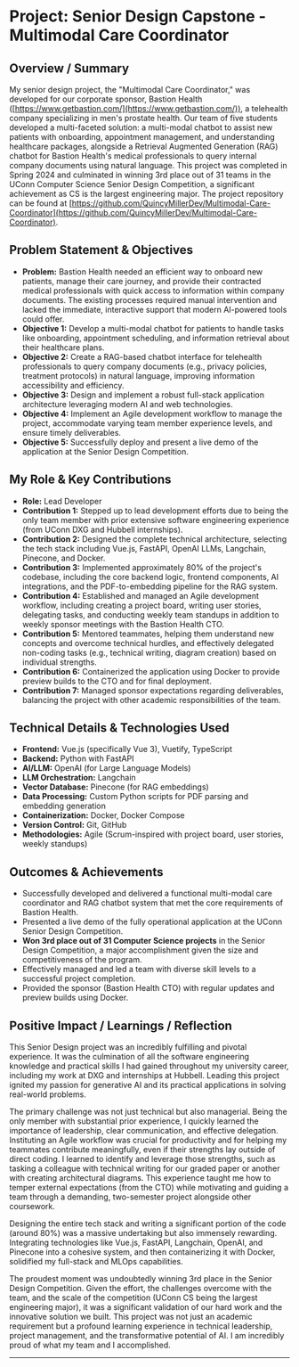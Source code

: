 # Project: Senior Design Capstone - Multimodal Care Coordinator


## Overview / Summary


My senior design project, the "Multimodal Care Coordinator," was developed for our corporate sponsor, Bastion Health ([https://www.getbastion.com/](https://www.getbastion.com/)), a telehealth company specializing in men's prostate health. Our team of five students developed a multi-faceted solution: a multi-modal chatbot to assist new patients with onboarding, appointment management, and understanding healthcare packages, alongside a Retrieval Augmented Generation (RAG) chatbot for Bastion Health's medical professionals to query internal company documents using natural language. This project was completed in Spring 2024 and culminated in winning 3rd place out of 31 teams in the UConn Computer Science Senior Design Competition, a significant achievement as CS is the largest engineering major. The project repository can be found at [https://github.com/QuincyMillerDev/Multimodal-Care-Coordinator](https://github.com/QuincyMillerDev/Multimodal-Care-Coordinator).

## Problem Statement & Objectives


*   **Problem:** Bastion Health needed an efficient way to onboard new patients, manage their care journey, and provide their contracted medical professionals with quick access to information within company documents. The existing processes required manual intervention and lacked the immediate, interactive support that modern AI-powered tools could offer.
*   **Objective 1:** Develop a multi-modal chatbot for patients to handle tasks like onboarding, appointment scheduling, and information retrieval about their healthcare plans.
*   **Objective 2:** Create a RAG-based chatbot interface for telehealth professionals to query company documents (e.g., privacy policies, treatment protocols) in natural language, improving information accessibility and efficiency.
*   **Objective 3:** Design and implement a robust full-stack application architecture leveraging modern AI and web technologies.
*   **Objective 4:** Implement an Agile development workflow to manage the project, accommodate varying team member experience levels, and ensure timely deliverables.
*   **Objective 5:** Successfully deploy and present a live demo of the application at the Senior Design Competition.

## My Role & Key Contributions


*   **Role:** Lead Developer
*   **Contribution 1:** Stepped up to lead development efforts due to being the only team member with prior extensive software engineering experience (from UConn DXG and Hubbell internships).
*   **Contribution 2:** Designed the complete technical architecture, selecting the tech stack including Vue.js, FastAPI, OpenAI LLMs, Langchain, Pinecone, and Docker.
*   **Contribution 3:** Implemented approximately 80% of the project's codebase, including the core backend logic, frontend components, AI integrations, and the PDF-to-embedding pipeline for the RAG system.
*   **Contribution 4:** Established and managed an Agile development workflow, including creating a project board, writing user stories, delegating tasks, and conducting weekly team standups in addition to weekly sponsor meetings with the Bastion Health CTO.
*   **Contribution 5:** Mentored teammates, helping them understand new concepts and overcome technical hurdles, and effectively delegated non-coding tasks (e.g., technical writing, diagram creation) based on individual strengths.
*   **Contribution 6:** Containerized the application using Docker to provide preview builds to the CTO and for final deployment.
*   **Contribution 7:** Managed sponsor expectations regarding deliverables, balancing the project with other academic responsibilities of the team.

## Technical Details & Technologies Used


*   **Frontend:** Vue.js (specifically Vue 3), Vuetify, TypeScript
*   **Backend:** Python with FastAPI
*   **AI/LLM:** OpenAI (for Large Language Models)
*   **LLM Orchestration:** Langchain
*   **Vector Database:** Pinecone (for RAG embeddings)
*   **Data Processing:** Custom Python scripts for PDF parsing and embedding generation
*   **Containerization:** Docker, Docker Compose
*   **Version Control:** Git, GitHub
*   **Methodologies:** Agile (Scrum-inspired with project board, user stories, weekly standups)

## Outcomes & Achievements


*   Successfully developed and delivered a functional multi-modal care coordinator and RAG chatbot system that met the core requirements of Bastion Health.
*   Presented a live demo of the fully operational application at the UConn Senior Design Competition.
*   **Won 3rd place out of 31 Computer Science projects** in the Senior Design Competition, a major accomplishment given the size and competitiveness of the program.
*   Effectively managed and led a team with diverse skill levels to a successful project completion.
*   Provided the sponsor (Bastion Health CTO) with regular updates and preview builds using Docker.

## Positive Impact / Learnings / Reflection


This Senior Design project was an incredibly fulfilling and pivotal experience. It was the culmination of all the software engineering knowledge and practical skills I had gained throughout my university career, including my work at DXG and internships at Hubbell. Leading this project ignited my passion for generative AI and its practical applications in solving real-world problems.

The primary challenge was not just technical but also managerial. Being the only member with substantial prior experience, I quickly learned the importance of leadership, clear communication, and effective delegation. Instituting an Agile workflow was crucial for productivity and for helping my teammates contribute meaningfully, even if their strengths lay outside of direct coding. I learned to identify and leverage those strengths, such as tasking a colleague with technical writing for our graded paper or another with creating architectural diagrams. This experience taught me how to temper external expectations (from the CTO) while motivating and guiding a team through a demanding, two-semester project alongside other coursework.

Designing the entire tech stack and writing a significant portion of the code (around 80%) was a massive undertaking but also immensely rewarding. Integrating technologies like Vue.js, FastAPI, Langchain, OpenAI, and Pinecone into a cohesive system, and then containerizing it with Docker, solidified my full-stack and MLOps capabilities.

The proudest moment was undoubtedly winning 3rd place in the Senior Design Competition. Given the effort, the challenges overcome with the team, and the scale of the competition (UConn CS being the largest engineering major), it was a significant validation of our hard work and the innovative solution we built. This project was not just an academic requirement but a profound learning experience in technical leadership, project management, and the transformative potential of AI. I am incredibly proud of what my team and I accomplished.

--- 